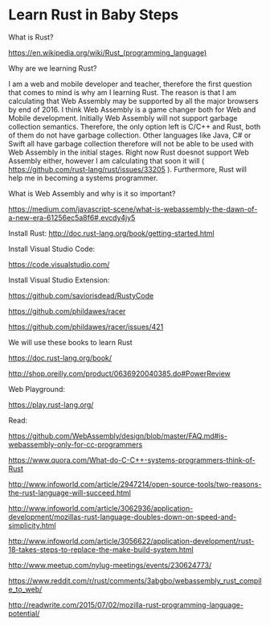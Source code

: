# Learn Rust in Baby Steps

What is Rust?

https://en.wikipedia.org/wiki/Rust_(programming_language)


Why are we learning Rust?

I am a web and mobile developer and teacher, therefore the first question that comes to mind is why am I learning Rust. The reason is that I am calculating that Web Assembly may be supported by all the major browsers by end of 2016. I think Web Assembly is a game changer both for Web and Mobile development. Initially Web Assembly will not support garbage collection semantics. Therefore, the only option left is C/C++ and Rust, both of them do not have garbage collection. Other languages like Java, C# or Swift all have garbage collection therefore will not be able to be used with Web Assembly in the initial stages. Right now Rust doesnot support Web Assembly either, however I am calculating that soon it will ( https://github.com/rust-lang/rust/issues/33205 ). Furthermore, Rust will help me in becoming a systems programmer.


What is Web Assembly and why is it so important?

https://medium.com/javascript-scene/what-is-webassembly-the-dawn-of-a-new-era-61256ec5a8f6#.evcdy4jy5


Install Rust:
http://doc.rust-lang.org/book/getting-started.html


Install Visual Studio Code:

https://code.visualstudio.com/


Install Visual Studio Extension:

https://github.com/saviorisdead/RustyCode

https://github.com/phildawes/racer

https://github.com/phildawes/racer/issues/421



We will use these books to learn Rust

https://doc.rust-lang.org/book/

http://shop.oreilly.com/product/0636920040385.do#PowerReview


Web Playground:

https://play.rust-lang.org/


Read:

https://github.com/WebAssembly/design/blob/master/FAQ.md#is-webassembly-only-for-cc-programmers

https://www.quora.com/What-do-C-C++-systems-programmers-think-of-Rust

http://www.infoworld.com/article/2947214/open-source-tools/two-reasons-the-rust-language-will-succeed.html

http://www.infoworld.com/article/3062936/application-development/mozillas-rust-language-doubles-down-on-speed-and-simplicity.html


http://www.infoworld.com/article/3056622/application-development/rust-18-takes-steps-to-replace-the-make-build-system.html

http://www.meetup.com/nylug-meetings/events/230624773/

https://www.reddit.com/r/rust/comments/3abgbo/webassembly_rust_compile_to_web/

http://readwrite.com/2015/07/02/mozilla-rust-programming-language-potential/


